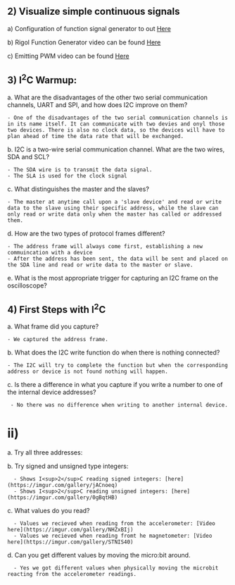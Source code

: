 ## **2) Visualize simple continuous signals**

  a) Configuration of function signal generator to out [Here](https://imgur.com/a/UIp3gI7)
  
  b) Rigol Function Generator video can be found [Here](https://imgur.com/a/YBvrhUo)
  
  c) Emitting PWM video can be found [Here](https://imgur.com/a/ywecla7)



## **3) I<sup>2</sup>C Warmup:**
 
  a. What are the disadvantages of the other two serial communication channels, UART and SPI, and how does I2C improve on them?
    
    - One of the disadvantages of the two serial communication channels is in its name itself. It can communicate with two devies and onyl those two devices. There is also no clock data, so the devices will have to plan ahead of time the data rate that will be exchanged. 
    
  b. I2C is a two-wire serial communication channel. What are the two wires, SDA and SCL?
    
    - The SDA wire is to transmit the data signal. 
    - The SLA is used for the clock signal 
    
  c. What distinguishes the master and the slaves?
    
    - The master at anytime call upon a 'slave device' and read or write data to the slave using their specific address, while the slave can only read or write data only when the master has called or addressed them. 
    
  d. How are the two types of protocol frames different?
    
    - The address frame will always come first, establishing a new commuincation with a device 
    - After the address has been sent, the data will be sent and placed on the SDA line and read or write data to the master or slave. 
    
  e. What is the most appropriate trigger for capturing an I2C frame on the oscilloscope?
  
  ## **4) First Steps with I<sup>2</sup>C**
  
  a.  What frame did you capture?
    
    - We captured the address frame. 
  
  b. What does the I2C write function do when there is nothing connected?
    
    - The I2C will try to complete the function but when the corresponding address or device is not found nothing will happen. 
    
  c. Is there a difference in what you capture if you write a number to one of the internal device addresses?
     
     - No there was no difference when writing to another internal device. 
     
  # ii) 
   
   a. Try all three addresses: 
   
   b. Try signed and unsigned type integers: 
   
      - Shows I<sup>2</sup>C reading signed integers: [here](https://imgur.com/gallery/jACnoeq)
      - Shows I<sup>2</sup>C reading unsigned integers: [here](https://imgur.com/gallery/0gBqtHB)
      
   c. What values do you read? 
   
      - Values we recieved when reading from the accelerometer: [Video here](https://imgur.com/gallery/NHZxBIj)
      - Values we recieved when reading fromt he magnetometer: [Video here](https://imgur.com/gallery/STNIS40) 
      
   d. Can you get different values by moving the micro:bit around.
    
      - Yes we got different values when physically moving the microbit reacting from the accelerometer readings. 
     
  
  
